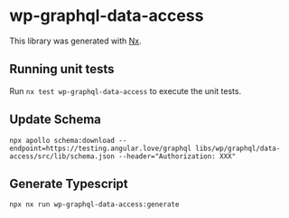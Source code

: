 # wp-graphql-data-access

This library was generated with [Nx](https://nx.dev).

## Running unit tests

Run `nx test wp-graphql-data-access` to execute the unit tests.

## Update Schema

```
npx apollo schema:download --endpoint=https://testing.angular.love/graphql libs/wp/graphql/data-access/src/lib/schema.json --header="Authorization: XXX"
```

## Generate Typescript

```
npx nx run wp-graphql-data-access:generate
```
